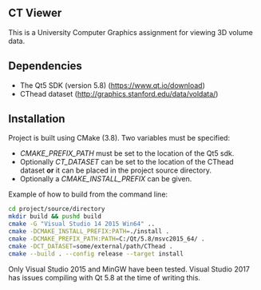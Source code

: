 ## CT Viewer
This is a University Computer Graphics assignment for viewing 3D volume data.

## Dependencies
* The Qt5 SDK (version 5.8) (https://www.qt.io/download)
* CThead dataset (http://graphics.stanford.edu/data/voldata/)

## Installation
Project is built using CMake (3.8). Two variables must be specified:
* *CMAKE_PREFIX_PATH* must be set to the location of the Qt5 sdk.
* Optionally *CT_DATASET* can be set to the location  of the CThead dataset **or** it can be placed in the project source directory.
* Optionally a *CMAKE_INSTALL_PREFIX* can be given.

Example of how to build from the command line:
```bash
cd project/source/directory
mkdir build && pushd build
cmake -G "Visual Studio 14 2015 Win64" ..
cmake -DCMAKE_INSTALL_PREFIX:PATH=./install .
cmake -DCMAKE_PREFIX_PATH:PATH=C:/Qt/5.8/msvc2015_64/ .
cmake -DCT_DATASET=some/external/path/CThead .
cmake --build . --config release --target install
```

Only Visual Studio 2015 and MinGW have been tested. Visual Studio 2017 has issues compiling with Qt 5.8 at the time of writing this.

